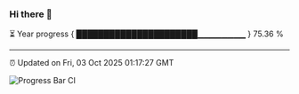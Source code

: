 ### Hi there 👋

⏳ Year progress { ██████████████████████▁▁▁▁▁▁▁▁ } 75.36 %

---

⏰ Updated on Fri, 03 Oct 2025 01:17:27 GMT

![Progress Bar CI](https://github.com/JuvenileQ/Progress-Bar-CI/workflows/main/badge.svg)
